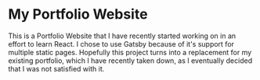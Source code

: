 # My Portfolio Website

This is a Portfolio Website that I have recently started working on in an effort to learn React. I chose to use Gatsby because of it's support for multiple static pages. Hopefully this project turns into a replacement for my existing portfolio, which I have recently taken
down, as I eventually decided that I was not satisfied with it.